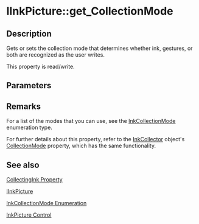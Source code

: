 # IInkPicture::get_CollectionMode

## Description

Gets or sets the collection mode that determines whether ink, gestures, or both are recognized as the user writes.

This property is read/write.

## Parameters

## Remarks

For a list of the modes that you can use, see the [InkCollectionMode](https://learn.microsoft.com/windows/desktop/api/msinkaut/ne-msinkaut-inkcollectionmode) enumeration type.

For further details about this property, refer to the [InkCollector](https://learn.microsoft.com/windows/desktop/tablet/inkcollector-class) object's [CollectionMode](https://learn.microsoft.com/windows/desktop/api/msinkaut/nf-msinkaut-iinkcollector-get_collectionmode) property, which has the same functionality.

## See also

[CollectingInk Property](https://learn.microsoft.com/windows/desktop/api/msinkaut/nf-msinkaut-iinkpicture-get_collectingink)

[IInkPicture](https://learn.microsoft.com/windows/win32/api/msinkaut/nn-msinkaut-iinkpicture)

[InkCollectionMode Enumeration](https://learn.microsoft.com/windows/desktop/api/msinkaut/ne-msinkaut-inkcollectionmode)

[InkPicture Control](https://learn.microsoft.com/windows/desktop/tablet/inkpicture-control)